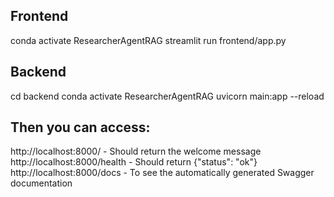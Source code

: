 ## Frontend

conda activate ResearcherAgentRAG
streamlit run frontend/app.py



## Backend

cd backend
conda activate ResearcherAgentRAG
uvicorn main:app --reload


## Then you can access:
http://localhost:8000/ - Should return the welcome message
http://localhost:8000/health - Should return {"status": "ok"}
http://localhost:8000/docs - To see the automatically generated Swagger documentation
